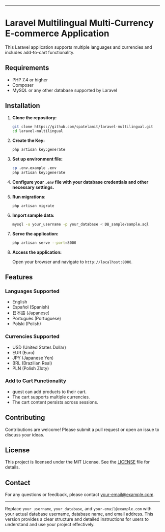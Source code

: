 
---

# Laravel Multilingual Multi-Currency E-commerce Application

This Laravel application supports multiple languages and currencies and includes add-to-cart functionality.

## Requirements

- PHP 7.4 or higher
- Composer
- MySQL or any other database supported by Laravel

## Installation

1. **Clone the repository:**

   ```sh
   git clone https://github.com/spatelamit/laravel-multilingual.git
   cd laravel-multilingual
   ```

2. **Create the Key:**

   ```sh
   php artisan key:generate

   ```

3. **Set up environment file:**

   ```sh
   cp .env.example .env
   php artisan key:generate
   ```

4. **Configure your `.env` file with your database credentials and other necessary settings.**

5. **Run migrations:**

   ```sh
   php artisan migrate
   ```

6. **Import sample data:**

   ```sh
   mysql -u your_username -p your_database < DB_sample/sample.sql
   ```

7. **Serve the application:**

   ```sh
   php artisan serve --port=8000
   ```

8. **Access the application:**

   Open your browser and navigate to `http://localhost:8000`.

## Features

### Languages Supported

- English
- Español (Spanish)
- 日本語 (Japanese)
- Português (Portuguese)
- Polski (Polish)

### Currencies Supported

- USD (United States Dollar)
- EUR (Euro)
- JPY (Japanese Yen)
- BRL (Brazilian Real)
- PLN (Polish Zloty)

### Add to Cart Functionality

- guest can add products to their cart.
- The cart supports multiple currencies.
- The cart content persists across sessions.

## Contributing

Contributions are welcome! Please submit a pull request or open an issue to discuss your ideas.

## License

This project is licensed under the MIT License. See the [LICENSE](LICENSE) file for details.

## Contact

For any questions or feedback, please contact [your-email@example.com](mailto:spatelamit@gmail.com).

---

Replace `your_username`, `your_database`, and `your-email@example.com` with your actual database username, database name, and email address. This version provides a clear structure and detailed instructions for users to understand and use your project effectively.